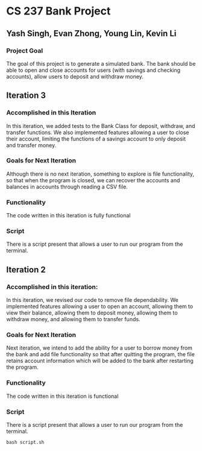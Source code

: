 # CS 237 Bank Project
## Yash Singh, Evan Zhong, Young Lin, Kevin Li
### Project Goal
The goal of this project is to generate a simulated bank. The bank should be able to open and close accounts for users (with savings and checking accounts), allow users to deposit and withdraw money. 

## Iteration 3
### Accomplished in this Iteration
In this iteration, we added tests to the Bank Class for deposit, withdraw, and transfer functions. We also implemented features allowing a user to close their account, limiting the functions of a savings account to only deposit and transfer money. 
### Goals for Next Iteration
Although there is no next iteration, something to explore is file functionality, so that when the program is closed, we can recover the accounts and balances in accounts through reading a CSV file. 
### Functionality
The code written in this iteration is fully functional
### Script
There is a script present that allows a user to run our program from the terminal. 

## Iteration 2
### Accomplished in this iteration:
In this iteration, we revised our code to remove file dependability. We implemented features allowing a user to open an account, allowing them to view their balance, allowing them to deposit money, allowing them to withdraw money, and allowing them to transfer funds. 
### Goals for Next Iteration
Next iteration, we intend to add the ability for a user to borrow money from the bank and add file functionality so that after quitting the program, the file retains account information which will be added to the bank after restarting the program. 
### Functionality
The code written in this iteration is functional
### Script
There is a script present that allows a user to run our program from the terminal. 

    bash script.sh
